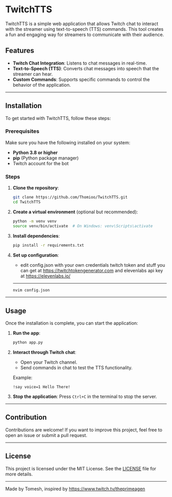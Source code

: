 # TwitchTTS

TwitchTTS is a simple web application that allows Twitch chat to interact with the streamer using text-to-speech (TTS) commands. This tool creates a fun and engaging way for streamers to communicate with their audience.

## Features

- **Twitch Chat Integration**: Listens to chat messages in real-time.
- **Text-to-Speech (TTS)**: Converts chat messages into speech that the streamer can hear.
- **Custom Commands**: Supports specific commands to control the behavior of the application.

---

## Installation

To get started with TwitchTTS, follow these steps:

### Prerequisites

Make sure you have the following installed on your system:
- **Python 3.8 or higher**
- **pip** (Python package manager)
- Twitch account for the bot

### Steps

1. **Clone the repository**:
   ```bash
   git clone https://github.com/Thomioo/TwitchTTS.git
   cd TwitchTTS
   ```

2. **Create a virtual environment** (optional but recommended):
   ```bash
   python -m venv venv
   source venv/bin/activate  # On Windows: venv\Scripts\activate
   ```

3. **Install dependencies**:
   ```bash
   pip install -r requirements.txt
   ```

4. **Set up configuration**:
   - edit config.json with your own credentials twitch token and stuff you can get at https://twitchtokengenerator.com and elevenlabs api key at https://elevenlabs.io/
   ---
   ```bash
   nvim config.json
   ```
   
---

## Usage

Once the installation is complete, you can start the application:

1. **Run the app**:
   ```bash
   python app.py
   ```

2. **Interact through Twitch chat**:
   - Open your Twitch channel.
   - Send commands in chat to test the TTS functionality. 
   
   Example:
   ```
   !say voice=1 Hello There!
   ```

3. **Stop the application**:
   Press `Ctrl+C` in the terminal to stop the server.

---

## Contribution

Contributions are welcome! If you want to improve this project, feel free to open an issue or submit a pull request.

---

## License

This project is licensed under the MIT License. See the [LICENSE](LICENSE) file for more details.

---

Made by Tomesh, inspired by https://www.twitch.tv/theprimeagen
